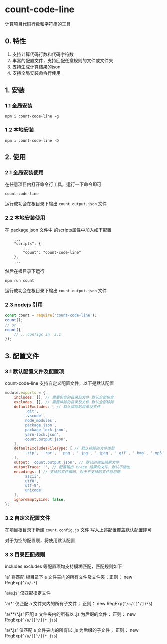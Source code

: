 # count-code-line

计算项目代码行数和字符串的工具

## 0. 特性

1. 支持计算代码行数和代码字符数
2. 丰富的配置文件，支持匹配任意规则的文件或文件夹
3. 支持生成计算结果的json
4. 支持全局安装命令行使用

## 1. 安装

### 1.1 全局安装

```
npm i count-code-line -g
```

### 1.2 本地安装

```
npm i count-code-line -D
```

## 2. 使用

### 2.1 全局安装使用

在任意项目内打开命令行工具，运行一下命令即可

```
count-code-line
```

运行成功会在根目录下输出 `count.output.json` 文件

### 2.2 本地安装使用

在 package.json 文件中 的scripts属性中加入如下配置

```
    ...
    "scripts": {
        ...
        "count": "count-code-line"
    },
    ...
```

然后在根目录下运行

```
npm run count
```

运行成功会在根目录下输出 `count.output.json` 文件

### 2.3 nodejs 引用

```js
const count = require('count-code-line');
count();
// or
count({
    // ...configs in  3.1
});
```

## 3. 配置文件

### 3.1 默认配置文件及配置项

count-code-line 支持自定义配置文件，以下是默认配置

```js
module.exports = {
    includes: [], // 需要包含的目录及文件 默认全部包含
    excludes: [], // 需要排除的目录及文件 默认全部移除
    defaultExcludes: [ // 默认排除的目录及文件
        '.git',
        '.vscode',
        'node_modules',
        'package.json',
        'package-lock.json',
        'yarn-lock.json',
        'count.output.json',
    ],
    defaultExcludesFileType: [ // 默认排除的文件类型
        '.zip', '.rar', '.png', '.jpg', '.jpeg', '.gif', '.bmp', '.mp3', '.wma', '.wav', '.mp4', '.flv', '.mov', '.avi', '.wmv', '.rmvb ', '.ogg', '.avi', '.ppt', '.pptx', '.doc','.docx','.xls','.xlsx','.psd','.ttf','.fon','.exe','.msi',
    ],
    output: 'count.output.json', // 默认的输出结果文件
    outputTrace: '', // 配置输出 trace 结果的文件，默认不输出
    encodings: [ // 支持的文件编码，对于不支持的文件将忽略
        'ascii',
        'utf8',
        'utf-8',
        'unicode'
    ],
    ignoreEmptyLine: false,
};
```

### 3.2 自定义配置文件

在项目根目录下新建 `count.config.js` 文件 写入上述配置覆盖默认配置即可

对于为空的配置项，将使用默认配置

### 3.3 目录匹配规则

includes excludes 等配置项均支持模糊匹配，匹配规则如下

'a' 将匹配 根目录下 a 文件夹内的所有文件及文件夹；正则： new RegExp(`^/a/.*`)

'a/a.js' 仅匹配指定文件

'a/*' 仅匹配 a 文件夹内的所有子文件； 正则： new RegExp(`^/a/([^/])*$`)

'a/**/*.js' 匹配 a 文件夹内的所有以 .js 为后缀的文件； 正则： new RegExp(`^/a/([^/])*.js$`)

'a/*.js' 仅匹配 a 文件夹内的所有以 .js 为后缀的子文件； 正则： new RegExp(`^/a/([^/])*.js$`)